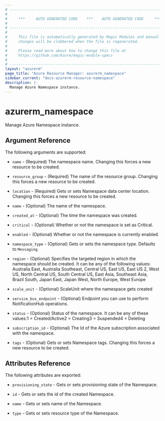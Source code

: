 ```yaml
---
# ----------------------------------------------------------------------------
#
#     ***     AUTO GENERATED CODE    ***    AUTO GENERATED CODE     ***
#
# ----------------------------------------------------------------------------
#
#     This file is automatically generated by Magic Modules and manual
#     changes will be clobbered when the file is regenerated.
#
#     Please read more about how to change this file at
#     https://github.com/Azure/magic-module-specs
#
# ----------------------------------------------------------------------------
layout: "azurerm"
page_title: "Azure Resource Manager: azurerm_namespace"
sidebar_current: "docs-azurerm-resource-namespace"
description: |-
  Manage Azure Namespace instance.
---
```


# azurerm_namespace

Manage Azure Namespace instance.


## Argument Reference

The following arguments are supported:

* `name` - (Required) The namespace name. Changing this forces a new resource to be created.

* `resource_group` - (Required) The name of the resource group. Changing this forces a new resource to be created.

* `location` - (Required) Gets or sets Namespace data center location. Changing this forces a new resource to be created.

* `name` - (Optional) The name of the namespace.

* `created_at` - (Optional) The time the namespace was created.

* `critical` - (Optional) Whether or not the namespace is set as Critical.

* `enabled` - (Optional) Whether or not the namespace is currently enabled.

* `namespace_type` - (Optional) Gets or sets the namespace type. Defaults to `Messaging`.

* `region` - (Optional) Specifies the targeted region in which the namespace should be created. It can be any of the following values: Australia East, Australia Southeast, Central US, East US, East US 2, West US, North Central US, South Central US, East Asia, Southeast Asia, Brazil South, Japan East, Japan West, North Europe, West Europe

* `scale_unit` - (Optional) ScaleUnit where the namespace gets created

* `service_bus_endpoint` - (Optional) Endpoint you can use to perform NotificationHub operations.

* `status` - (Optional) Status of the namespace. It can be any of these values:1 = Created/Active2 = Creating3 = Suspended4 = Deleting

* `subscription_id` - (Optional) The Id of the Azure subscription associated with the namespace.

* `tags` - (Optional) Gets or sets Namespace tags. Changing this forces a new resource to be created.

## Attributes Reference

The following attributes are exported:

* `provisioning_state` - Gets or sets provisioning state of the Namespace.

* `id` - Gets or sets the id of the created Namespace.

* `name` - Gets or sets name of the Namespace.

* `type` - Gets or sets resource type of the Namespace.
